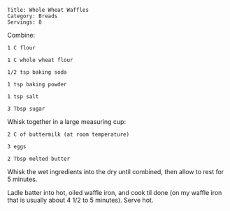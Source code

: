 ~~~ recipe-info
Title: Whole Wheat Waffles
Category: Breads
Servings: 8
~~~

Combine:

~~~ recipe-ingredients
1 C flour

1 C whole wheat flour

1/2 tsp baking soda

1 tsp baking powder

1 tsp salt

3 Tbsp sugar
~~~

Whisk together in a large measuring cup:

~~~ recipe-ingredients
2 C of buttermilk (at room temperature)

3 eggs

2 Tbsp melted butter
~~~

Whisk the wet ingredients into the dry until combined, then allow to rest for 5 minutes.

Ladle batter into hot, oiled waffle iron, and cook til done (on my waffle iron that is usually about
4 1/2 to 5 minutes). Serve hot.
